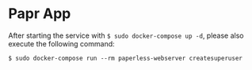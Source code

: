 # Papr App

After starting the service with ``$ sudo docker-compose up -d``, please also execute the following command:

```
$ sudo docker-compose run --rm paperless-webserver createsuperuser
```
